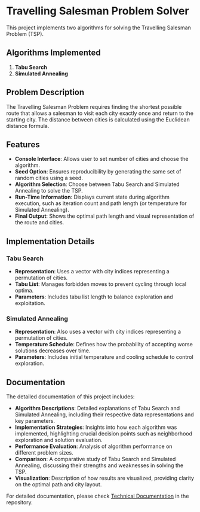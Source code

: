 # Travelling Salesman Problem Solver

This project implements two algorithms for solving the Travelling Salesman Problem (TSP).

## Algorithms Implemented

1. **Tabu Search**
2. **Simulated Annealing**

## Problem Description

The Travelling Salesman Problem requires finding the shortest possible route that allows a salesman to visit each city exactly once and return to the starting city. The distance between cities is calculated using the Euclidean distance formula.

## Features

- **Console Interface**: Allows user to set number of cities and choose the algorithm.
- **Seed Option**: Ensures reproducibility by generating the same set of random cities using a seed.
- **Algorithm Selection**: Choose between Tabu Search and Simulated Annealing to solve the TSP.
- **Run-Time Information**: Displays current state during algorithm execution, such as iteration count and path length (or temperature for Simulated Annealing).
- **Final Output**: Shows the optimal path length and visual representation of the route and cities.

## Implementation Details

### Tabu Search

- **Representation**: Uses a vector with city indices representing a permutation of cities.
- **Tabu List**: Manages forbidden moves to prevent cycling through local optima.
- **Parameters**: Includes tabu list length to balance exploration and exploitation.

### Simulated Annealing

- **Representation**: Also uses a vector with city indices representing a permutation of cities.
- **Temperature Schedule**: Defines how the probability of accepting worse solutions decreases over time.
- **Parameters**: Includes initial temperature and cooling schedule to control exploration.

## Documentation

The detailed documentation of this project includes:

- **Algorithm Descriptions**: Detailed explanations of Tabu Search and Simulated Annealing, including their respective data representations and key parameters.
- **Implementation Strategies**: Insights into how each algorithm was implemented, highlighting crucial decision points such as neighborhood exploration and solution evaluation.
- **Performance Evaluation**: Analysis of algorithm performance on different problem sizes.
- **Comparison**: A comparative study of Tabu Search and Simulated Annealing, discussing their strengths and weaknesses in solving the TSP.
- **Visualization**: Description of how results are visualized, providing clarity on the optimal path and city layout.

For detailed documentation, please check [Technical Documentation](Dokumentacia_UI_P2.pdf) in the repository.
